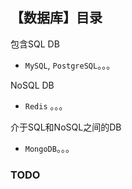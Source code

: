 ## 【数据库】目录
包含SQL DB
- `MySQL`, `PostgreSQL`。。。

NoSQL DB
- `Redis` 。。。

介于SQL和NoSQL之间的DB
- `MongoDB`。。。


### TODO

